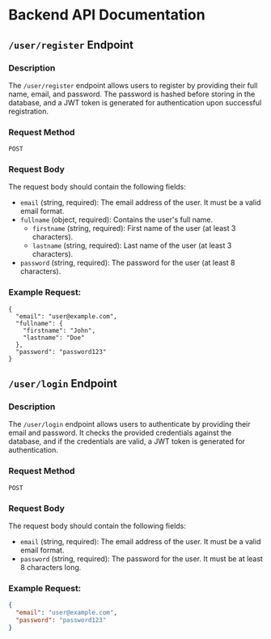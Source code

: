 
# Backend API Documentation

## `/user/register` Endpoint

### Description
The `/user/register` endpoint allows users to register by providing their full name, email, and password. The password is hashed before storing in the database, and a JWT token is generated for authentication upon successful registration.

### Request Method
`POST`

### Request Body
The request body should contain the following fields:

- `email` (string, required): The email address of the user. It must be a valid email format.
- `fullname` (object, required): Contains the user's full name.
  - `firstname` (string, required): First name of the user (at least 3 characters).
  - `lastname` (string, required): Last name of the user (at least 3 characters).
- `password` (string, required): The password for the user (at least 8 characters).
### Example Request:

    {
      "email": "user@example.com",
      "fullname": {
        "firstname": "John",
        "lastname": "Doe"
      },
      "password": "password123"
    }




## `/user/login` Endpoint

### Description
The `/user/login` endpoint allows users to authenticate by providing their email and password. It checks the provided credentials against the database, and if the credentials are valid, a JWT token is generated for authentication.

### Request Method
`POST`

### Request Body
The request body should contain the following fields:

- `email` (string, required): The email address of the user. It must be a valid email format.
- `password` (string, required): The password for the user. It must be at least 8 characters long.

### Example Request:
```json
{
  "email": "user@example.com",
  "password": "password123"
}

